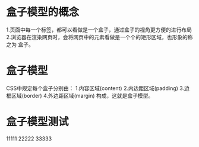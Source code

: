 # 盒子模型的概念
1.页面中每一个标签，都可以看做是一个盒子，通过盒子的视角更方便的进行布局
2.浏览器在渲染网页时，会将网页中的元素看做是一个个的矩形区域，也形象的称之为 盒子。

# 盒子模型
CSS中规定每个盒子分别由：
1.内容区域(content)
2.内边距区域(padding)
3.边框区域(border)
4.外边距区域(margin)
构成，这就是盒子模型。

# 盒子模型测试
11111
22222
33333